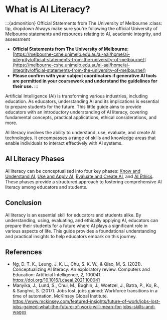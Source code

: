 # What is AI Literacy?

:::{admonition} Official Statements from The University of Melbourne
:class: tip, dropdown
Always make sure you're following the official University of Melbourne statements and resources relating to AI, academic integrity, and assessment
- **Official Statements from The University of Melbourne**: [https://melbourne-cshe.unimelb.edu.au/ai-aai/home/ai-integrity/official-statements-from-the-university-of-melbourne/](https://melbourne-cshe.unimelb.edu.au/ai-aai/home/ai-integrity/official-statements-from-the-university-of-melbourne/)
- **Please confirm with your subject coordinators if generative AI tools are permitted in your coursework and understand the guidelines for their use.**
:::


Artificial Intelligence (AI) is transforming various industries, including education. As educators, understanding AI and its implications is essential to prepare students for the future. This little guide aims to provide educators with an introductory understanding of AI literacy, covering fundamental concepts, practical applications, ethical considerations, and more.

AI literacy involves the ability to understand, use, evaluate, and create AI technologies. It encompasses a range of skills and knowledge areas that enable individuals to interact effectively with AI systems. 

## AI Literacy Phases

AI literacy can be conceptualised into four key phases: [Know and Understand AI](knowai.md), [Use and Apply AI](useai.md), [Evaluate and Create AI](evaluateai.md), and [AI Ethics](ethicsai.md). These phases provide a structured approach to fostering comprehensive AI literacy among educators and students.


## Conclusion

AI literacy is an essential skill for educators and students alike. By understanding, using, evaluating, and ethically applying AI, educators can prepare their students for a future where AI plays a significant role in various aspects of life. This guide provides a foundational understanding and practical insights to help educators embark on this journey.

## References

- Ng, D. T. K., Leung, J. K. L., Chu, S. K. W., & Qiao, M. S. (2021). Conceptualizing AI literacy: An exploratory review. Computers and Education: Artificial Intelligence, 2, 100041. https://doi.org/10.1016/j.caeai.2021.100041
- Manyika, J., Lund, S., Chui, M., Bughin, J., Woetzel, J., Batra, P., Ko, R., & Sanghvi, S. (2017). Jobs lost, jobs gained: Workforce transitions in a time of automation. McKinsey Global Institute. https://www.mckinsey.com/featured-insights/future-of-work/jobs-lost-jobs-gained-what-the-future-of-work-will-mean-for-jobs-skills-and-wages


